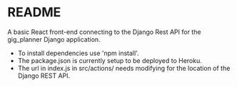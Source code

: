 # README

A basic React front-end connecting to the Django Rest API for the gig_planner Django application.

- To install dependencies use 'npm install'. 
- The package.json is currently setup to be deployed to Heroku.
- The url in index.js in src/actions/ needs modifying for the location of the Django REST API.